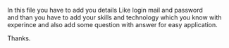 In this file you have to add you details 
Like login mail and password           
and than you have to add your skills and technology which you know with experince and also add some question with answer for easy application. 

Thanks. 

